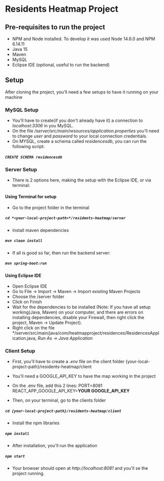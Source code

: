# Residents Heatmap Project

## Pre-requisites to run the project
- NPM and Node installed. To develop it was used Node 14.6.0 and NPM 6.14.11
- Java 15
- Maven
- MySQL
- Eclipse IDE (optional, useful to run the backend)

## Setup

After cloning the project, you'll need a few setups to have it running on your machine

### MySQL Setup
- You'll have to create(if you don't already have it) a connection to *localhost:3306* in you MySQL.
- On the file */server/src/main/resources/application.properties* you'll need to change *user* and *password* to your local connection credentials.
- On MYSQL, create a schema called *residencesdb*, you can run the following script:
##### `CREATE SCHEMA residencesdb`

### Server Setup
- There is 2 options here, making the setup with the Eclipse IDE, or via terminal:

#### Using Terminal for setup
- Go to the project folder in the terminal
##### `cd *<your-local-project-path>*/residents-heatmap/server`
- Install maven dependencies
##### `mvn clean install`
- If all is good so far, then run the backend server:
##### `mvn spring-boot:run`

#### Using Eclipse IDE
- Open Eclipse IDE
- Go to File -> Import -> Maven -> Import existing Maven Projects
- Choose the /server folder
- Click on Finish
- Wait for the dependencies to be installed (Note: If you have all setup working(Java, Maven) on your computer, and there are errors on installing dependencies, disable your Firewall, then right click the project, Maven -> Update Project).
- Right click on the file */server/src/main/java/com/heatmapproject/residences/ResidencesApplication.java, *Run As -> Java Application*

### Client Setup
- First, you'll have to create a *.env* file on the client folder {your-local-project-path}/residents-heatmap/client
- You'll need a GOOGLE_API_KEY to have the map working in the project
- On the .env file, add this 2 lines:
PORT=8081
REACT_APP_GOOGLE_API_KEY=**YOUR GOOGLE_API_KEY**

- Then, on your terminal, go to the clients folder
##### `cd {your-local-project-path}/residents-heatmap/client`
- Install the npm libraries
##### `npm install`
- After installation, you'll run the application
##### `npm start`
- Your browser should open at *http://localhost:8081* and you'll se the project running.
